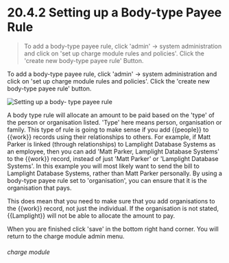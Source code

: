 # 20.4.2    Setting up a Body-type Payee Rule

> To add a body-type payee rule, click 'admin' -> system administration and click on 'set up charge module rules and policies'. Click the 'create new body-type payee rule' Button. 

To add a body-type payee rule, click 'admin' -> system administration and click on 'set up charge module rules and policies'. Click the 'create new body-type payee rule' button. 

![Setting up a body- type payee rule](xxxx.png)

A body type rule will allocate an amount to be paid based on the 'type' of the person or organisation listed. 'Type' here means person, organisation or family. This type of rule is going to make sense if you add {{people}} to {{work}} records using their relationships to others. For example, if Matt Parker is linked (through relationships) to Lamplight Database Systems as an employee, then you can add 'Matt Parker, Lamplight Database Systems' to the {{work}} record, instead of just 'Matt Parker' or 'Lamplight Database Systems'. In this example you will most likely want to send the bill to Lamplight Database Systems, rather than Matt Parker personally. By using a body-type payee rule set to 'organisation', you can ensure that it is the organisation that pays. 

This does mean that you need to make sure that you add organisations to the {{work}} record, not just the individual. If the organisation is not stated, {{Lamplight}} will not be able to allocate the amount to pay. 

When you are finished click 'save' in the bottom right hand corner. You will return to the charge module admin menu. 

###### charge module

